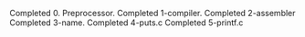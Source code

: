 Completed 0. Preprocessor.
Completed 1-compiler.
Completed 2-assembler
Completed 3-name.
Completed 4-puts.c
Completed 5-printf.c
